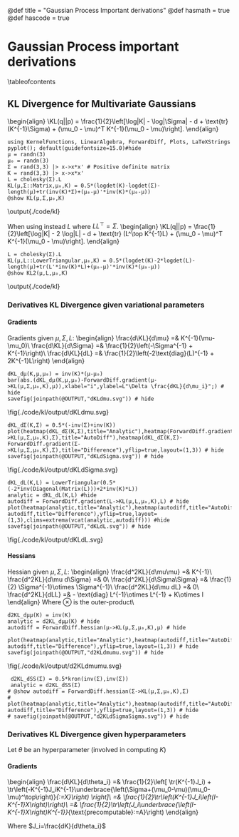 @def title = "Gaussian Process Important derivations"
@def hasmath = true
@def hascode = true

# Gaussian Process important derivations

\tableofcontents <!-- you can use \toc as well -->


## KL Divergence for Multivariate Gaussians
\begin{align}
	\KL(q||p) = \frac{1}{2}\left[\log|K| - \log|\Sigma| - d + \text{tr} (K^{-1}\Sigma) + (\mu_0 - \mu)^T K^{-1}(\mu_0 - \mu)\right].
\end{align}

```julia:./code/kl
using KernelFunctions, LinearAlgebra, ForwardDiff, Plots, LaTeXStrings
pyplot(); default(guidefontsize=15.0)#hide
μ = randn(3)
μ₀ = randn(3)
Σ = rand(3,3) |> x->x*x' # Positive definite matrix
K = rand(3,3) |> x->x*x'
L = cholesky(Σ).L
KL(μ,Σ::Matrix,μ₀,K) = 0.5*(logdet(K)-logdet(Σ)-length(μ)+tr(inv(K)*Σ)+(μ₀-μ)'*inv(K)*(μ₀-μ))
@show KL(μ,Σ,μ₀,K)
```
\output{./code/kl}

When using instead $L$ where $LL^\top = \Sigma$.
\begin{align}
\KL(q||p) = \frac{1}{2}\left[\log|K| - 2 \log|L| - d + \text{tr} (L^\top K^{-1}L) + (\mu_0 - \mu)^T K^{-1}(\mu_0 - \mu)\right].
\end{align}

```julia:./code/kl
L = cholesky(Σ).L
KL(μ,L::LowerTriangular,μ₀,K) = 0.5*(logdet(K)-2*logdet(L)-length(μ)+tr(L'*inv(K)*L)+(μ₀-μ)'*inv(K)*(μ₀-μ))
@show KL2(μ,L,μ₀,K)
```
\output{./code/kl}

### Derivatives KL Divergence given variational parameters
#### Gradients
Gradients given $\mu,\Sigma,L$:
\begin{align}
\frac{d\KL}{d\mu} =& K^{-1}(\mu-\mu_0)\\
\frac{d\KL}{d\Sigma} =& \frac{1}{2}\left(-\Sigma^{-1} + K^{-1}\right)\\
\frac{d\KL}{dL} =& \frac{1}{2}\left(-2\text{diag}(L)^{-1} + 2K^{-1}L\right)
\end{align}
```julia:./code/kl
dKL_dμ(K,μ,μ₀) = inv(K)*(μ-μ₀)
bar(abs.(dKL_dμ(K,μ,μ₀)-ForwardDiff.gradient(μ->KL(μ,Σ,μ₀,K),μ)),xlabel="i",ylabel=L"\Delta \frac{dKL}{d\mu_i}";) # hide
savefig(joinpath(@OUTPUT,"dKLdmu.svg")) # hide
```
\fig{./code/kl/output/dKLdmu.svg}
```julia:./code/kl
dKL_dΣ(K,Σ) = 0.5*(-inv(Σ)+inv(K))
plot(heatmap(dKL_dΣ(K,Σ),title="Analytic"),heatmap(ForwardDiff.gradient(Σ->KL(μ,Σ,μ₀,K),Σ),title="AutoDiff"),heatmap(dKL_dΣ(K,Σ)-ForwardDiff.gradient(Σ->KL(μ,Σ,μ₀,K),Σ),title="Difference"),yflip=true,layout=(1,3)) # hide
savefig(joinpath(@OUTPUT,"dKLdSigma.svg")) # hide
```
\fig{./code/kl/output/dKLdSigma.svg}

```julia:./code/kl
dKL_dL(K,L) = LowerTriangular(0.5*(-2*inv(Diagonal(Matrix(L)))+2*inv(K)*L))
analytic = dKL_dL(K,L) #hide
autodiff = ForwardDiff.gradient(L->KL(μ,L,μ₀,K),L) # hide
plot(heatmap(analytic,title="Analytic"),heatmap(autodiff,title="AutoDiff"),heatmap(analytic-autodiff,title="Difference"),yflip=true,layout=(1,3),clims=extrema(vcat(analytic,autodiff))) #hide
savefig(joinpath(@OUTPUT,"dKLdL.svg")) # hide
```
\fig{./code/kl/output/dKLdL.svg}
#### Hessians
Hessian given $\mu,\Sigma,L$:
\begin{align}
\frac{d^2KL}{d\mu\mu} =& K^{-1}\\
\frac{d^2KL}{d\mu d\Sigma} =& 0\\
\frac{d^2KL}{d\Sigma\Sigma} =& \frac{1}{2} \Sigma^{-1}\otimes \Sigma^{-1}\\
\frac{d^2KL}{d\mu dL} =& 0\\
\frac{d^2KL}{dLL} =& - \text{diag} L^{-1}\otimes L^{-1} + K\otimes I
\end{align}
Where $\otimes$ is the outer-product\\

```julia:./code/kl
d2KL_dμμ(K) = inv(K)
analytic = d2KL_dμμ(K) # hide
autodiff = ForwardDiff.hessian(μ->KL(μ,Σ,μ₀,K),μ) # hide
 plot(heatmap(analytic,title="Analytic"),heatmap(autodiff,title="AutoDiff"),heatmap(analytic-autodiff,title="Difference"),yflip=true,layout=(1,3)) # hide
savefig(joinpath(@OUTPUT,"d2KLdmumu.svg")) # hide
```
\fig{./code/kl/output/d2KLdmumu.svg}

```julia:./code/kl
 d2KL_dSS(Σ) = 0.5*kron(inv(Σ),inv(Σ))
 analytic = d2KL_dSS(Σ)
# @show autodiff = ForwardDiff.hessian(Σ->KL(μ,Σ,μ₀,K),Σ)
# plot(heatmap(analytic,title="Analytic"),heatmap(autodiff,title="AutoDiff"),heatmap(analytic-autodiff,title="Difference"),yflip=true,layout=(1,3)) # hide
# savefig(joinpath(@OUTPUT,"d2KLdSigmaSigma.svg")) # hide
```

<!--
<!--\fig{./code/derivgp/output/d2KLdmumu.svg}-->


### Derivatives KL Divergence given hyperparameters

Let $\theta$ be an hyperparameter (involved in computing $K$)

#### Gradients
\begin{align}
	\frac{d\KL}{d\theta_i} =& \frac{1}{2}\left[ \tr(K^{-1}J_i) + \tr\left(-K^{-1}J_iK^{-1}\underbrace{\left(\Sigma+(\mu_0-\mu)(\mu_0-\mu)^\top\right)}_{:=X}\right) \right]\\
	=& \frac{1}{2}\tr\left(K^{-1}J_i\left(I-K^{-1}X\right)\right)\\
	=& \frac{1}{2}\tr\left(J_i\underbrace{\left(I-K^{-1}X\right)K^{-1}}_{\text{precomputable}:=A}\right)
\end{align}

Where $J_i=\frac{dK}{d\theta_i}$
